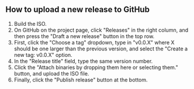 ## How to upload a new release to GitHub

1. Build the ISO.
1. On GitHub on the project page, click "Releases" in the right column, and then press the "Draft a new release" button in the top row.
1. First, click the "Choose a tag" dropdown, type in "v0.0.X" where X should be one larger than the previous version, and select the "Create a new tag: v0.0.X" option.
1. In the "Release title" field, type the same version number.
1. Click the "Attach binaries by dropping them here or selecting them." button, and upload the ISO file.
1. Finally, click the "Publish release" button at the bottom.
